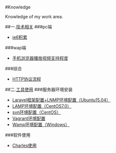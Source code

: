 #Knowledge

Knowledge of my work area.

##一.[技术相关](./技术相关/)
###pc端
- [ie6积累](./技术相关/pc端/ie6积累/)

###wap端
- [手机浏览器播放视频支持程度](./技术相关/wap端/手机浏览器播放视频支持程度/)

###综合
- [HTTP协议流程](./技术相关/综合/HTTP协议流程/)


##二.[工具使用](./工具使用/)
###服务器环境安装
- [Laravel框架配置+LNMP环境配置（Ubuntu15.04）](./工具使用/Laravel框架配置+LNMP环境配置（Ubuntu15.04）)
- [LAMP环境配置（CentOS7.0）](./工具使用/LAMP环境配置（CentOS7.0）)
- [svn环境配置（CentOS）](./工具使用/svn环境配置（CentOS）)
- [Vagrant环境配置](./工具使用/Vagrant环境配置)
- [Wamp环境配置（Windows）](./工具使用/Wamp环境配置（Windows）)

###软件使用
- [Charles使用](./工具使用/Charles使用)
